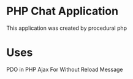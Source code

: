 # PHP Chat Application
This application was created by procedural php

# Uses
PDO in PHP
Ajax For  Without Reload Message